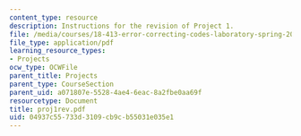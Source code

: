 ```yaml
---
content_type: resource
description: Instructions for the revision of Project 1.
file: /media/courses/18-413-error-correcting-codes-laboratory-spring-2004/04937c55733d3109cb9cb55031e035e1_proj1rev.pdf
file_type: application/pdf
learning_resource_types:
- Projects
ocw_type: OCWFile
parent_title: Projects
parent_type: CourseSection
parent_uid: a071807e-5528-4ae4-6eac-8a2fbe0aa69f
resourcetype: Document
title: proj1rev.pdf
uid: 04937c55-733d-3109-cb9c-b55031e035e1
---
```

